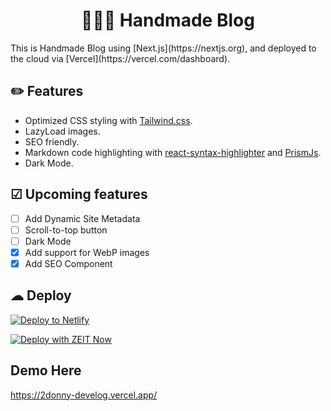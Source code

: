 <h1 align="center">
👨🏻‍💻 Handmade Blog    
</h1>
This is Handmade Blog using [Next.js](https://nextjs.org), and deployed to the cloud via [Vercel](https://vercel.com/dashboard).

## ✏️ Features

- Optimized CSS styling with [Tailwind.css](https://tailwindcss.com/).
- LazyLoad images.
- SEO friendly.
- Markdown code highlighting with [react-syntax-highlighter](https://www.npmjs.com/package/react-syntax-highlighter) and [PrismJs](https://prismjs.com/).
- Dark Mode. 

## ☑ Upcoming features

- [ ] Add Dynamic Site Metadata
- [ ] Scroll-to-top button
- [ ] Dark Mode
- [x] Add support for WebP images
- [x] Add SEO Component

## ☁ Deploy

[![Deploy to Netlify](https://www.netlify.com/img/deploy/button.svg)](https://app.netlify.com/start/deploy?repository=https://github.com/Jfelix61/nextjs-starter-blog)

[![Deploy with ZEIT Now](https://zeit.co/button)](https://zeit.co/import/project?template=https://github.com/Jfelix61/nextjs-starter-blog)


## Demo Here 
https://2donny-develog.vercel.app/
